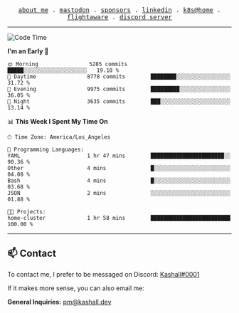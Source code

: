 <p align="center">
  <samp>
    <a href="https://jordanjones.org/">about me</a> .
    <a rel="me" href="https://mastodon.social/@kashall">mastodon</a> .
    <a href="https://github.com/sponsors/kashalls">sponsors</a> .
    <a href="https://linkedin.com/in/jordpjones">linkedin</a> .
    <a href="https://github.com/kashalls/home-cluster">k8s@home</a> .
    <a href="https://flightaware.com/adsb/stats/user/kashalls">flightaware</a> .
    <a href="https://discord.gg/ctgrp8k">discord server</a>
  </samp>
</p>

---

<!--START_SECTION:waka-->
![Code Time](http://img.shields.io/badge/Code%20Time-1%2C402%20hrs%204%20mins-blue)

**I'm an Early 🐤** 

```text
🌞 Morning                5285 commits        █████░░░░░░░░░░░░░░░░░░░░   19.10 % 
🌆 Daytime                8778 commits        ████████░░░░░░░░░░░░░░░░░   31.72 % 
🌃 Evening                9975 commits        █████████░░░░░░░░░░░░░░░░   36.05 % 
🌙 Night                  3635 commits        ███░░░░░░░░░░░░░░░░░░░░░░   13.14 % 
```


📊 **This Week I Spent My Time On** 

```text
🕑︎ Time Zone: America/Los_Angeles

💬 Programming Languages: 
YAML                     1 hr 47 mins        ███████████████████████░░   90.36 % 
Other                    4 mins              █░░░░░░░░░░░░░░░░░░░░░░░░   04.08 % 
Bash                     4 mins              █░░░░░░░░░░░░░░░░░░░░░░░░   03.68 % 
JSON                     2 mins              ░░░░░░░░░░░░░░░░░░░░░░░░░   01.88 % 

🐱‍💻 Projects: 
home-cluster             1 hr 58 mins        █████████████████████████   100.00 % 
```


<!--END_SECTION:waka-->

---

## 📫 Contact

To contact me, I prefer to be messaged on Discord:  [Kashall#0001](https://discord.com/users/201077739589992448)

If it makes more sense, you can also email me:

**General Inquiries:** pm@kashall.dev  
